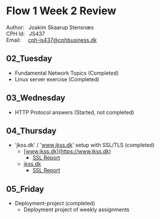# Flow 1 Week 2 Review

Author: &nbsp;&nbsp;Joakim Skaarup Stensnæs\
CPH Id: &nbsp;&nbsp;JS437\
Email: &nbsp;&nbsp;&nbsp;&nbsp;cph-js437@cphbusiness.dk

## 02_Tuesday
* Fundamental Network Topics (Completed)
* Linux server exercise (Completed)

## 03_Wednesday
* HTTP Protocol answers (Started, not completed)

## 04_Thursday
* 'jkss.dk' / 'www.jkss.dk' setup with SSL/TLS (completed)
	* [www.jkss.dk](https://www.jkss.dk)
        * [SSL Report](https://www.ssllabs.com/ssltest/analyze.html?d=www.jkss.dk)
    * [jkss.dk](https://jkss.dk)
        * [SSL Report](https://www.ssllabs.com/ssltest/analyze.html?d=jkss.dk)

## 05_Friday
* Deployment-project (completed)
    * Deployment project of weekly assignments
